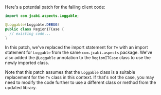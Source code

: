 Here's a potential patch for the failing client code:
```java
import com.jcabi.aspects.Loggable;

@Loggable(Loggable.DEBUG)
public class RegionITCase {
  // existing code...
}
```
In this patch, we've replaced the import statement for `Tv` with an import statement for `Loggable` from the same `com.jcabi.aspects` package. We've also added the `@Loggable` annotation to the `RegionITCase` class to use the newly imported class.

Note that this patch assumes that the `Loggable` class is a suitable replacement for the `Tv` class in this context. If that's not the case, you may need to modify the code further to use a different class or method from the updated library.